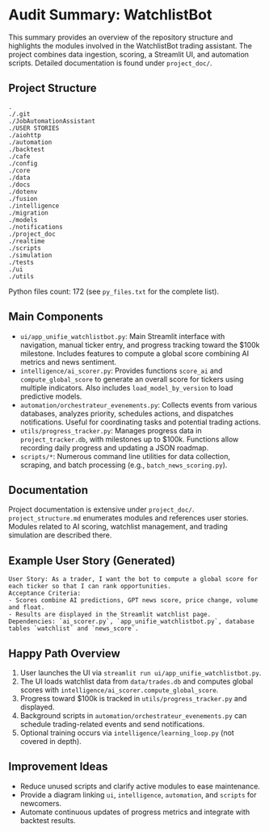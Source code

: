 # Audit Summary: WatchlistBot

This summary provides an overview of the repository structure and highlights the modules involved in the WatchlistBot trading assistant. The project combines data ingestion, scoring, a Streamlit UI, and automation scripts. Detailed documentation is found under `project_doc/`.

## Project Structure

```
.
./.git
./JobAutomationAssistant
./USER STORIES
./aiohttp
./automation
./backtest
./cafe
./config
./core
./data
./docs
./dotenv
./fusion
./intelligence
./migration
./models
./notifications
./project_doc
./realtime
./scripts
./simulation
./tests
./ui
./utils
```

Python files count: 172 (see `py_files.txt` for the complete list).

## Main Components

- `ui/app_unifie_watchlistbot.py`: Main Streamlit interface with navigation, manual ticker entry, and progress tracking toward the $100k milestone. Includes features to compute a global score combining AI metrics and news sentiment.
- `intelligence/ai_scorer.py`: Provides functions `score_ai` and `compute_global_score` to generate an overall score for tickers using multiple indicators. Also includes `load_model_by_version` to load predictive models.
- `automation/orchestrateur_evenements.py`: Collects events from various databases, analyzes priority, schedules actions, and dispatches notifications. Useful for coordinating tasks and potential trading actions.
- `utils/progress_tracker.py`: Manages progress data in `project_tracker.db`, with milestones up to $100k. Functions allow recording daily progress and updating a JSON roadmap.
- `scripts/*`: Numerous command line utilities for data collection, scraping, and batch processing (e.g., `batch_news_scoring.py`).

## Documentation

Project documentation is extensive under `project_doc/`. `project_structure.md` enumerates modules and references user stories. Modules related to AI scoring, watchlist management, and trading simulation are described there.

## Example User Story (Generated)

```
User Story: As a trader, I want the bot to compute a global score for each ticker so that I can rank opportunities.
Acceptance Criteria:
- Scores combine AI predictions, GPT news score, price change, volume and float.
- Results are displayed in the Streamlit watchlist page.
Dependencies: `ai_scorer.py`, `app_unifie_watchlistbot.py`, database tables `watchlist` and `news_score`.
```

## Happy Path Overview

1. User launches the UI via `streamlit run ui/app_unifie_watchlistbot.py`.
2. The UI loads watchlist data from `data/trades.db` and computes global scores with `intelligence/ai_scorer.compute_global_score`.
3. Progress toward $100k is tracked in `utils/progress_tracker.py` and displayed.
4. Background scripts in `automation/orchestrateur_evenements.py` can schedule trading-related events and send notifications.
5. Optional training occurs via `intelligence/learning_loop.py` (not covered in depth).

## Improvement Ideas

- Reduce unused scripts and clarify active modules to ease maintenance.
- Provide a diagram linking `ui`, `intelligence`, `automation`, and `scripts` for newcomers.
- Automate continuous updates of progress metrics and integrate with backtest results.

